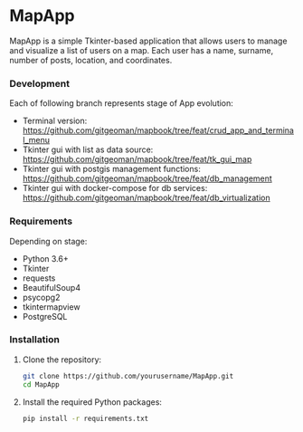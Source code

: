 # MapApp

MapApp is a simple Tkinter-based application that allows users to manage and visualize a list of users on a map. Each user has a name, surname, number of posts, location, and coordinates.


### Development 
Each of following branch represents stage of App evolution:
- Terminal version: https://github.com/gitgeoman/mapbook/tree/feat/crud_app_and_terminal_menu
- Tkinter gui with list as data source: https://github.com/gitgeoman/mapbook/tree/feat/tk_gui_map
- Tkinter gui with postgis management functions: https://github.com/gitgeoman/mapbook/tree/feat/db_management
- Tkinter gui with docker-compose for db services: https://github.com/gitgeoman/mapbook/tree/feat/db_virtualization


### Requirements 
Depending on stage:
- Python 3.6+
- Tkinter
- requests
- BeautifulSoup4
- psycopg2
- tkintermapview
- PostgreSQL



### Installation

1. Clone the repository:

    ```sh
    git clone https://github.com/yourusername/MapApp.git
    cd MapApp
    ```

2. Install the required Python packages:

    ```sh
    pip install -r requirements.txt
    ```
